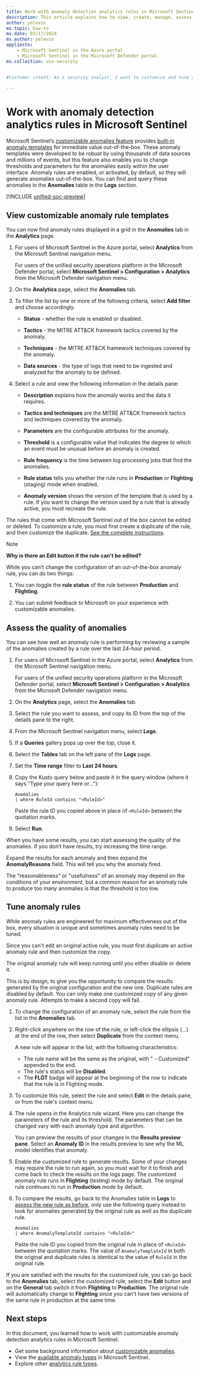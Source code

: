```yaml
---
title: Work with anomaly detection analytics rules in Microsoft Sentinel
description: This article explains how to view, create, manage, assess, and fine-tune anomaly detection analytics rules in Microsoft Sentinel.
author: yelevin
ms.topic: how-to
ms.date: 03/17/2024
ms.author: yelevin
appliesto:
    - Microsoft Sentinel in the Azure portal
    - Microsoft Sentinel in the Microsoft Defender portal
ms.collection: usx-security


#Customer intent: As a security analyst, I want to customize and tune anomaly detection rules so that I can improve the accuracy and relevance of alerts in my environment.

---
```


# Work with anomaly detection analytics rules in Microsoft Sentinel

Microsoft Sentinel’s [customizable anomalies feature](soc-ml-anomalies.md) provides [built-in anomaly templates](detect-threats-built-in.md#anomaly) for immediate value out-of-the-box. These anomaly templates were developed to be robust by using thousands of data sources and millions of events, but this feature also enables you to change thresholds and parameters for the anomalies easily within the user interface. Anomaly rules are enabled, or activated, by default, so they will generate anomalies out-of-the-box. You can find and query these anomalies in the **Anomalies** table in the **Logs** section.

[!INCLUDE [unified-soc-preview](includes/unified-soc-preview.md)]

## View customizable anomaly rule templates

You can now find anomaly rules displayed in a grid in the **Anomalies** tab in the **Analytics** page.

1. For users of Microsoft Sentinel in the Azure portal, select **Analytics** from the Microsoft Sentinel navigation menu.

    For users of the unified security operations platform in the Microsoft Defender portal, select **Microsoft Sentinel > Configuration > Analytics** from the Microsoft Defender navigation menu.

1. On the **Analytics** page, select the **Anomalies** tab.

1. To filter the list by one or more of the following criteria, select **Add filter** and choose accordingly.

    - **Status** - whether the rule is enabled or disabled.

    - **Tactics** - the MITRE ATT&CK framework tactics covered by the anomaly.

    - **Techniques** - the MITRE ATT&CK framework techniques covered by the anomaly.

    - **Data sources** - the type of logs that need to be ingested and analyzed for the anomaly to be defined.

1. Select a rule and view the following information in the details pane:

    - **Description** explains how the anomaly works and the data it requires.

    - **Tactics and techniques** are the MITRE ATT&CK framework tactics and techniques covered by the anomaly.

    - **Parameters** are the configurable attributes for the anomaly.

    - **Threshold** is a configurable value that indicates the degree to which an event must be unusual before an anomaly is created.

    - **Rule frequency** is the time between log processing jobs that find the anomalies.

    - **Rule status** tells you whether the rule runs in **Production** or **Flighting** (staging) mode when enabled.

    - **Anomaly version** shows the version of the template that is used by a rule. If you want to change the version used by a rule that is already active, you must recreate the rule.

The rules that come with Microsoft Sentinel out of the box cannot be edited or deleted. To customize a rule, you must first create a duplicate of the rule, and then customize the duplicate. [See the complete instructions](#tune-anomaly-rules).

> [!NOTE]
> **Why is there an Edit button if the rule can't be edited?**
>
> While you can't change the configuration of an out-of-the-box anomaly rule, you can do two things:
>
> 1. You can toggle the **rule status** of the rule between **Production** and **Flighting**.
>
> 1. You can submit feedback to Microsoft on your experience with customizable anomalies.

## Assess the quality of anomalies

You can see how well an anomaly rule is performing by reviewing a sample of the anomalies created by a rule over the last 24-hour period. 

1. For users of Microsoft Sentinel in the Azure portal, select **Analytics** from the Microsoft Sentinel navigation menu.

    For users of the unified security operations platform in the Microsoft Defender portal, select **Microsoft Sentinel > Configuration > Analytics** from the Microsoft Defender navigation menu.

1. On the **Analytics** page, select the **Anomalies** tab.

1. Select the rule you want to assess, and copy its ID from the top of the details pane to the right.

1. From the Microsoft Sentinel navigation menu, select **Logs**.

1. If a **Queries** gallery pops up over the top, close it.

1. Select the **Tables** tab on the left pane of the **Logs** page.

1. Set the **Time range** filter to **Last 24 hours**.

1. Copy the Kusto query below and paste it in the query window (where it says "Type your query here or..."):

    ```kusto
    Anomalies 
    | where RuleId contains "<RuleId>"
    ```
    Paste the rule ID you copied above in place of `<RuleId>` between the quotation marks.

1. Select **Run**. 

When you have some results, you can start assessing the quality of the anomalies. If you don’t have results, try increasing the time range.

Expand the results for each anomaly and then expand the **AnomalyReasons** field. This will tell you why the anomaly fired.

The "reasonableness" or "usefulness" of an anomaly may depend on the conditions of your environment, but a common reason for an anomaly rule to produce too many anomalies is that the threshold is too low.

## Tune anomaly rules

While anomaly rules are engineered for maximum effectiveness out of the box, every situation is unique and sometimes anomaly rules need to be tuned.

Since you can't edit an original active rule, you must first duplicate an active anomaly rule and then customize the copy.

The original anomaly rule will keep running until you either disable or delete it.

This is by design, to give you the opportunity to compare the results generated by the original configuration and the new one. Duplicate rules are disabled by default. You can only make one customized copy of any given anomaly rule. Attempts to make a second copy will fail.

1. To change the configuration of an anomaly rule, select the rule from the list in the **Anomalies** tab.

1. Right-click anywhere on the row of the rule, or left-click the ellipsis (...) at the end of the row, then select **Duplicate** from the context menu.

    A new rule will appear in the list, with the following characteristics:
    - The rule name will be the same as the original, with " - Customized" appended to the end.
    - The rule's status will be **Disabled**.
    - The **FLGT** badge will appear at the beginning of the row to indicate that the rule is in Flighting mode.

1. To customize this rule, select the rule and select **Edit** in the details pane, or from the rule's context menu.

1. The rule opens in the Analytics rule wizard. Here you can change the parameters of the rule and its threshold. The parameters that can be changed vary with each anomaly type and algorithm.

    You can preview the results of your changes in the **Results preview pane**. Select an **Anomaly ID** in the results preview to see why the ML model identifies that anomaly.

1. Enable the customized rule to generate results. Some of your changes may require the rule to run again, so you must wait for it to finish and come back to check the results on the logs page. The customized anomaly rule runs in **Flighting** (testing) mode by default. The original rule continues to run in **Production** mode by default.

1. To compare the results, go back to the Anomalies table in **Logs** to [assess the new rule as before](#assess-the-quality-of-anomalies), only use the following query instead to look for anomalies generated by the original rule as well as the duplicate rule.

    ```kusto
    Anomalies 
    | where AnomalyTemplateId contains "<RuleId>"
    ```
    Paste the rule ID you copied from the original rule in place of `<RuleId>` between the quotation marks. The value of `AnomalyTemplateId` in both the original and duplicate rules is identical to the value of `RuleId` in the original rule.

If you are satisfied with the results for the customized rule, you can go back to the **Anomalies** tab, select the customized rule, select the **Edit** button and on the **General** tab switch it from **Flighting** to **Production**. The original rule will automatically change to **Flighting** since you can't have two versions of the same rule in production at the same time. 

## Next steps

In this document, you learned how to work with customizable anomaly detection analytics rules in Microsoft Sentinel.

- Get some background information about [customizable anomalies](soc-ml-anomalies.md).
- View the [available anomaly types](anomalies-reference.md) in Microsoft Sentinel.
- Explore other [analytics rule types](detect-threats-built-in.md).
